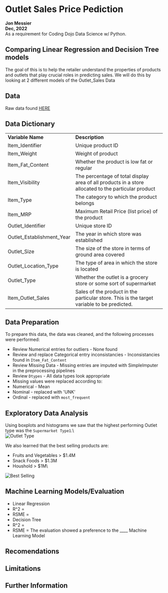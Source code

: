 # Outlet Sales Price Pediction
**Jon Messier**\
**Dec, 2022**\
As a requirement for Coding Dojo Data Science w/ Python.

## Comparing Linear Regression and Decision Tree models
The goal of this is to help the retailer understand the properties of products and outlets that play crucial roles in predicting sales.  We will do this by looking at 2 different models of the Outlet_Sales Data

## Data
Raw data found [HERE](https://drive.google.com/uc?id=1syH81TVrbBsdymLT_jl2JIf6IjPXtSQw)

## Data Dictionary
<table><tbody><tr><td><strong>Variable Name</strong></td><td><strong>Description</strong></td></tr><tr><td>Item_Identifier</td><td>Unique product ID</td></tr><tr><td>Item_Weight</td><td>Weight of product</td></tr><tr><td>Item_Fat_Content</td><td>Whether the product is low fat or regular</td></tr><tr><td>Item_Visibility</td><td>The percentage of total display area of all products in a store allocated to the particular product</td></tr><tr><td>Item_Type</td><td>The category to which the product belongs</td></tr><tr><td>Item_MRP</td><td>Maximum Retail Price (list price) of the product</td></tr><tr><td>Outlet_Identifier</td><td>Unique store ID</td></tr><tr><td>Outlet_Establishment_Year</td><td>The year in which store was established</td></tr><tr><td>Outlet_Size</td><td>The size of the store in terms of ground area covered</td></tr><tr><td>Outlet_Location_Type</td><td>The type of area in which the store is located</td></tr><tr><td>Outlet_Type</td><td>Whether the outlet is a grocery store or some sort of supermarket</td></tr><tr><td>Item_Outlet_Sales</td><td>Sales of the product in the particular store. This is the target variable to be predicted.
<a href="https://github.com/ShauryaBhandari/Bigmart-Sales-Prediction#why-does-the-the-problem-need-to-be-solved" id="user-content-why-does-the-the-problem-need-to-be-solved" class="anchor" aria-hidden="true" target="_blank"></a></td></tr></tbody></table>


## Data Preparation
To prepare this data, the data was cleaned, and the following processes were performed:
- Review Numerical entries for outliers - None found
- Review and replace Categorical entry inconsistancies - Inconsistancies found in `Item_Fat_Content`
- Review Missing Data - Missing entries are imputed with SimpleImputer in the preprocessing pipelines
- Review `Dtypes` - All data types look appropriate
- Missing values were replaced according to:
 - Numerical - Mean
 - Nominal - replaced with 'UNK'
 - Ordinal - replaced with `most_frequent`

## Exploratory Data Analysis
Using boxplots and histograms we saw that the highest performing Outlet type was the `Supermarket Type1`.\  
![Outlet Type](https://drive.google.com/uc?id=16PauujXw0s-soOrVqFEGkK9k5_9dwgFy)

We also learned that the best selling products are:
- Fruits and Vegetables > $1.4M
- Snack Foods > $1.3M
- Houshold > $1M\

![Best Selling](https://drive.google.com/uc?id=16TIUSPQ2aMXsOS9kgLJeIDWt3fRbdvq-)


## Machine Learning Models/Evaluation
- Linear Regression
 - R^2 =
 - RSME =
- Decision Tree
 - R^2 = 
 - RSME =
The evaluation showed a preference to the ____ Machine Learning Model

## Recomendations
## Limitations
## Further Information
